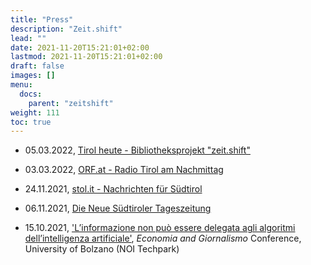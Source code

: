 ```yaml
---
title: "Press"
description: "Zeit.shift"
lead: ""
date: 2021-11-20T15:21:01+02:00
lastmod: 2021-11-20T15:21:01+02:00
draft: false
images: []
menu:
  docs:
    parent: "zeitshift"
weight: 111
toc: true
---
```


<!--{{< alert icon="💡" text="You can change the commands in the scripts section of `./package.json`." >}}-->


- 05.03.2022, <a href="https://tvthek.orf.at/profile/Tirol-heute/70023/Tirol-heute/14126830/Bibliotheksprojekt-zeit-shift/15119452" target="_blank" title="Opens in new tab">Tirol heute - Bibliotheksprojekt "zeit.shift"</a>

- 03.03.2022, <a href="https://radiothek.orf.at/tir/20220303/TRTN/1646324291000" target="_blank" title="Opens in new tab">ORF.at - Radio Tirol am Nachmittag</a>

- 24.11.2021, <a href="https://www.stol.it/artikel/kultur/zeitshift-digital-in-gesterns-zukunft" target="_blank" title="Opens in new tab">stol.it - Nachrichten für Südtirol</a>

- 06.11.2021, <a href="https://www.tageszeitung.it/2021/11/06/zeit-shift/" target="_blank" title="Opens in new tab">Die Neue Südtiroler Tageszeitung</a>

- 15.10.2021, <a href="https://www.youtube.com/watch?v=2rXqXfubdJs" target="_blank" title="Opens in new tab">'L’informazione non può essere delegata agli algoritmi dell’intelligenza artificiale'</a>, <em>Economia and Giornalismo</em> Conference, University of Bolzano (NOI Techpark)

 